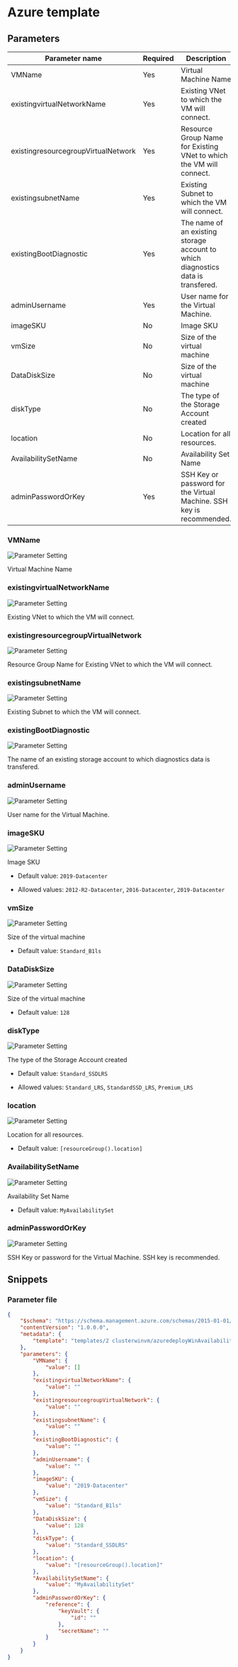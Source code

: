 # Azure template

## Parameters

Parameter name | Required | Description
-------------- | -------- | -----------
VMName         | Yes      | Virtual Machine Name
existingvirtualNetworkName | Yes      | Existing VNet to which the VM will connect.
existingresourcegroupVirtualNetwork | Yes      | Resource Group Name for Existing VNet to which the VM will connect.
existingsubnetName | Yes      | Existing Subnet to which the VM will connect.
existingBootDiagnostic | Yes      | The name of an existing storage account to which diagnostics data is transfered.
adminUsername  | Yes      | User name for the Virtual Machine.
imageSKU       | No       | Image SKU
vmSize         | No       | Size of the virtual machine
DataDiskSize   | No       | Size of the virtual machine
diskType       | No       | The type of the Storage Account created
location       | No       | Location for all resources.
AvailabilitySetName | No       | Availability Set Name
adminPasswordOrKey | Yes      | SSH Key or password for the Virtual Machine. SSH key is recommended.

### VMName

![Parameter Setting](https://img.shields.io/badge/parameter-required-orange?style=flat-square)

Virtual Machine Name

### existingvirtualNetworkName

![Parameter Setting](https://img.shields.io/badge/parameter-required-orange?style=flat-square)

Existing VNet to which the VM will connect.

### existingresourcegroupVirtualNetwork

![Parameter Setting](https://img.shields.io/badge/parameter-required-orange?style=flat-square)

Resource Group Name for Existing VNet to which the VM will connect.

### existingsubnetName

![Parameter Setting](https://img.shields.io/badge/parameter-required-orange?style=flat-square)

Existing Subnet to which the VM will connect.

### existingBootDiagnostic

![Parameter Setting](https://img.shields.io/badge/parameter-required-orange?style=flat-square)

The name of an existing storage account to which diagnostics data is transfered.

### adminUsername

![Parameter Setting](https://img.shields.io/badge/parameter-required-orange?style=flat-square)

User name for the Virtual Machine.

### imageSKU

![Parameter Setting](https://img.shields.io/badge/parameter-optional-green?style=flat-square)

Image SKU

- Default value: `2019-Datacenter`

- Allowed values: `2012-R2-Datacenter`, `2016-Datacenter`, `2019-Datacenter`

### vmSize

![Parameter Setting](https://img.shields.io/badge/parameter-optional-green?style=flat-square)

Size of the virtual machine

- Default value: `Standard_B1ls`

### DataDiskSize

![Parameter Setting](https://img.shields.io/badge/parameter-optional-green?style=flat-square)

Size of the virtual machine

- Default value: `128`

### diskType

![Parameter Setting](https://img.shields.io/badge/parameter-optional-green?style=flat-square)

The type of the Storage Account created

- Default value: `Standard_SSDLRS`

- Allowed values: `Standard_LRS`, `StandardSSD_LRS`, `Premium_LRS`

### location

![Parameter Setting](https://img.shields.io/badge/parameter-optional-green?style=flat-square)

Location for all resources.

- Default value: `[resourceGroup().location]`

### AvailabilitySetName

![Parameter Setting](https://img.shields.io/badge/parameter-optional-green?style=flat-square)

Availability Set Name

- Default value: `MyAvailabilitySet`

### adminPasswordOrKey

![Parameter Setting](https://img.shields.io/badge/parameter-required-orange?style=flat-square)

SSH Key or password for the Virtual Machine. SSH key is recommended.

## Snippets

### Parameter file

```json
{
    "$schema": "https://schema.management.azure.com/schemas/2015-01-01/deploymentParameters.json#",
    "contentVersion": "1.0.0.0",
    "metadata": {
        "template": "templates/2 clusterwinvm/azuredeployWinAvailabilitySet.json"
    },
    "parameters": {
        "VMName": {
            "value": []
        },
        "existingvirtualNetworkName": {
            "value": ""
        },
        "existingresourcegroupVirtualNetwork": {
            "value": ""
        },
        "existingsubnetName": {
            "value": ""
        },
        "existingBootDiagnostic": {
            "value": ""
        },
        "adminUsername": {
            "value": ""
        },
        "imageSKU": {
            "value": "2019-Datacenter"
        },
        "vmSize": {
            "value": "Standard_B1ls"
        },
        "DataDiskSize": {
            "value": 128
        },
        "diskType": {
            "value": "Standard_SSDLRS"
        },
        "location": {
            "value": "[resourceGroup().location]"
        },
        "AvailabilitySetName": {
            "value": "MyAvailabilitySet"
        },
        "adminPasswordOrKey": {
            "reference": {
                "keyVault": {
                    "id": ""
                },
                "secretName": ""
            }
        }
    }
}
```
